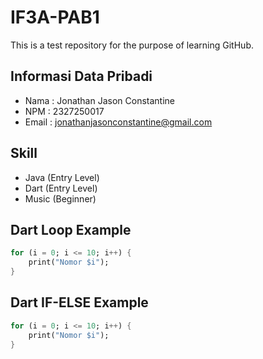 # IF3A-PAB1
This is a test repository for the purpose of learning GitHub.

## Informasi Data Pribadi
- Nama  : Jonathan Jason Constantine
- NPM   : 2327250017
- Email : jonathanjasonconstantine@gmail.com

## Skill
- Java (Entry Level)
- Dart (Entry Level)
- Music (Beginner)

## Dart Loop Example
```dart
for (i = 0; i <= 10; i++) {
    print("Nomor $i");
}
```

## Dart IF-ELSE Example
```dart
for (i = 0; i <= 10; i++) {
    print("Nomor $i");
}
```